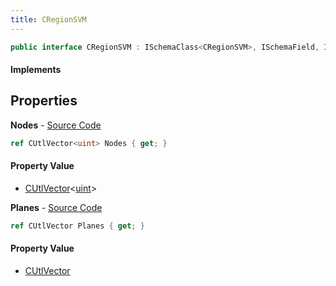 ```yaml
---
title: CRegionSVM
---
```


```csharp
public interface CRegionSVM : ISchemaClass<CRegionSVM>, ISchemaField, ISchemaClass, INativeHandle
```

#### Implements

## Properties

**Nodes** - [Source Code](https://github.com/swiftly-solution/swiftlys2/blob/master/managed/src/SwiftlyS2.Generated/Schemas/Interfaces/CRegionSVM.cs#L19)

```csharp
ref CUtlVector<uint> Nodes { get; }
```

#### Property Value

- [CUtlVector](/docs/api/shared/natives/cutlvector-1)<[uint](https://learn.microsoft.com/dotnet/api/system.uint32)>

**Planes** - [Source Code](https://github.com/swiftly-solution/swiftlys2/blob/master/managed/src/SwiftlyS2.Generated/Schemas/Interfaces/CRegionSVM.cs#L17)

```csharp
ref CUtlVector Planes { get; }
```

#### Property Value

- [CUtlVector](/docs/api/shared/natives/cutlvector)


